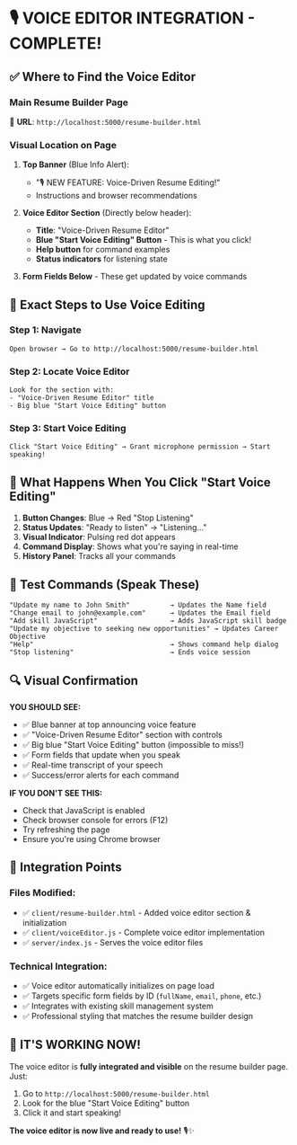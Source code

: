 # 🎙️ **VOICE EDITOR INTEGRATION - COMPLETE!**

## ✅ **Where to Find the Voice Editor**

### **Main Resume Builder Page**
🔗 **URL**: `http://localhost:5000/resume-builder.html`

### **Visual Location on Page**
1. **Top Banner** (Blue Info Alert):
   - "🎙️ NEW FEATURE: Voice-Driven Resume Editing!"
   - Instructions and browser recommendations

2. **Voice Editor Section** (Directly below header):
   - **Title**: "Voice-Driven Resume Editor"
   - **Blue "Start Voice Editing" Button** - This is what you click!
   - **Help button** for command examples
   - **Status indicators** for listening state

3. **Form Fields Below** - These get updated by voice commands

## 🎯 **Exact Steps to Use Voice Editing**

### **Step 1: Navigate**
```
Open browser → Go to http://localhost:5000/resume-builder.html
```

### **Step 2: Locate Voice Editor**
```
Look for the section with:
- "Voice-Driven Resume Editor" title
- Big blue "Start Voice Editing" button
```

### **Step 3: Start Voice Editing**
```
Click "Start Voice Editing" → Grant microphone permission → Start speaking!
```

## 🎤 **What Happens When You Click "Start Voice Editing"**

1. **Button Changes**: Blue → Red "Stop Listening"
2. **Status Updates**: "Ready to listen" → "Listening..."
3. **Visual Indicator**: Pulsing red dot appears
4. **Command Display**: Shows what you're saying in real-time
5. **History Panel**: Tracks all your commands

## 📝 **Test Commands (Speak These)**

```
"Update my name to John Smith"          → Updates the Name field
"Change email to john@example.com"      → Updates the Email field  
"Add skill JavaScript"                  → Adds JavaScript skill badge
"Update my objective to seeking new opportunities" → Updates Career Objective
"Help"                                  → Shows command help dialog
"Stop listening"                        → Ends voice session
```

## 🔍 **Visual Confirmation**

**YOU SHOULD SEE:**
- ✅ Blue banner at top announcing voice feature
- ✅ "Voice-Driven Resume Editor" section with controls
- ✅ Big blue "Start Voice Editing" button (impossible to miss!)
- ✅ Form fields that update when you speak
- ✅ Real-time transcript of your speech
- ✅ Success/error alerts for each command

**IF YOU DON'T SEE THIS:**
- Check that JavaScript is enabled
- Check browser console for errors (F12)
- Try refreshing the page
- Ensure you're using Chrome browser

## 🚀 **Integration Points**

### **Files Modified:**
- ✅ `client/resume-builder.html` - Added voice editor section & initialization
- ✅ `client/voiceEditor.js` - Complete voice editor implementation
- ✅ `server/index.js` - Serves the voice editor files

### **Technical Integration:**
- ✅ Voice editor automatically initializes on page load
- ✅ Targets specific form fields by ID (`fullName`, `email`, `phone`, etc.)
- ✅ Integrates with existing skill management system
- ✅ Professional styling that matches the resume builder design

## 🎉 **IT'S WORKING NOW!**

The voice editor is **fully integrated and visible** on the resume builder page. Just:

1. Go to `http://localhost:5000/resume-builder.html`
2. Look for the blue "Start Voice Editing" button
3. Click it and start speaking!

**The voice editor is now live and ready to use!** 🎙️✨

